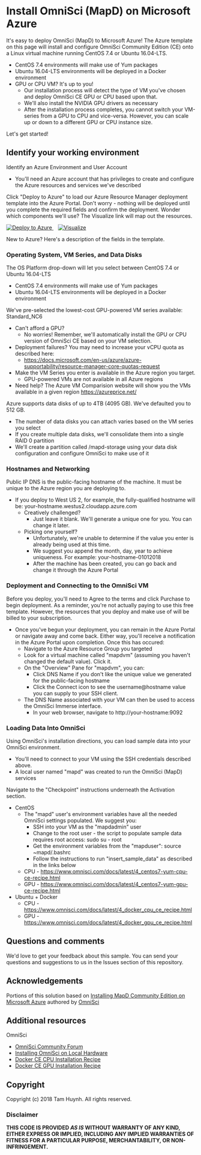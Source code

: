 # Install OmniSci (MapD) on Microsoft Azure 

It's easy to deploy OmniSci (MapD) to Microsoft Azure! The Azure template on this page will install and configure OmniSci Community Edition (CE) onto a Linux virtual machine running CentOS 7.4 or Ubuntu 16.04-LTS. 
* CentOS 7.4 environments will make use of Yum packages 
* Ubuntu 16.04-LTS environments will be deployed in a Docker environment 
* GPU or CPU VM? It's up to you! 
  * Our installation process will detect the type of VM you've chosen and deploy OmniSci CE GPU or CPU based upon that.
  * We'll also install the NVIDIA GPU drivers as necessary 
  * After the installation process completes, you cannot switch your VM-series from a GPU to CPU and vice-versa.  However, you can scale up or down to a different GPU or CPU instance size.

Let's get started! 

## Identify your working environment 
Identify an Azure Environment and User Account 

* You'll need an Azure account that has privileges to create and configure the Azure resources and services we've described 

Click "Deploy to Azure" to load our Azure Resource Manager deployment template into the Azure Portal.  Don't worry - nothing will be deployed until you complete the required fields and confirm the deployment.  Wonder which components we'll use?  The Visualize link will map out the resources.  

<a href="https://portal.azure.com/#create/Microsoft.Template/uri/https%3A%2F%2Fraw.githubusercontent.com%2Ftamhinsf%2FOmniSci4Azure%2Fmaster%2Fazuredeploy.json" target="_blank"> <img alt="Deploy to Azure" src="http://azuredeploy.net/deploybutton.png"/> </a>&nbsp;&nbsp;
<a href="http://armviz.io/#/?load=https%3A%2F%2Fraw.githubusercontent.com%2Ftamhinsf%2FOmniSci4Azure%2Fmaster%2Fazuredeploy.json" target="_blank"> <img alt="Visualize" src="http://armviz.io/visualizebutton.png"/></a> 

New to Azure?  Here's a description of the fields in the template.

### Operating System, VM Series, and Data Disks
The OS Platform drop-down will let you select between CentOS 7.4 or Ubuntu 16.04-LTS
* CentOS 7.4 environments will make use of Yum packages 
* Ubuntu 16.04-LTS environments will be deployed in a Docker environment 

We've pre-selected the lowest-cost GPU-powered VM series available: Standard_NC6 
* Can't afford a GPU?  
  * No worries!  Remember, we'll automatically install the GPU or CPU version of OmniSci CE based on your VM selection.
* Deployment failures?  You may need to increase your vCPU quota as described here: 
  * https://docs.microsoft.com/en-us/azure/azure-supportability/resource-manager-core-quotas-request
* Make the VM Series you enter is available in the Azure region you target. 
  * GPU-powered VMs are not available in all Azure regions 
* Need help? The Azure VM Comparision website will show you the VMs available in a given region https://azureprice.net/ 

Azure supports data disks of up to 4TB (4095 GB). We've defaulted you to 512 GB. 
  * The number of data disks you can attach varies based on the VM series you select 
  * If you create multiple data disks, we'll consolidate them into a single RAID 0 partition 
  * We'll create a partition called /mapd-storage using your data disk configuration and configure OmniSci to make use of it

### Hostnames and Networking
Public IP DNS is the public-facing hostname of the machine. It must be unique to the Azure region you are deploying to. 

  * If you deploy to West US 2, for example, the fully-qualified hostname will be: your-hostname.westus2.cloudapp.azure.com 
    * Creatively challenged? 
      * Just leave it blank. We'll generate a unique one for you. You can change it later. 
    * Picking one yourself? 
      * Unfortunately, we're unable to determine if the value you enter is already being used at this time. 
      * We suggest you append the month, day, year to achieve uniqueness. For example: your-hostname-01012018 
      * After the machine has been created, you can go back and change it through the Azure Portal 
      
### Deployment and Connecting to the OmniSci VM

Before you deploy, you'll need to Agree to the terms and click Purchase to begin deployment. As a reminder, you're not actually paying to use this free template. However, the resources that you deploy and make use of will be billed to your subscription. 

* Once you've begun your deployment, you can remain in the Azure Portal or navigate away and come back. Either way, you'll receive a notification in the Azure Portal upon completion. Once this has occured: 
  * Navigate to the Azure Resource Group you targeted 
  * Look for a virtual machine called "mapdvm" (assuming you haven't changed the default value). Click it. 
  * On the "Overview" Pane for "mapdvm", you can: 
    * Click DNS Name if you don't like the unique value we generated for the public-facing hostname 
    * Click the Connect icon to see the username@hostname value you can supply to your SSH client. 
  * The DNS Name associated with your VM can then be used to access the OmniSci Immerse interface.
    * In your web browser, navigate to http://your-hostname:9092

### Loading Data Into OmniSci

Using OmniSci's installation directions, you can load sample data into your OmniSci environment.  
* You'll need to connect to your VM using the SSH credentials described above.
* A local user named "mapd" was created to run the OmniSci (MapD) services

Navigate to the "Checkpoint" instructions underneath the Activation section.
* CentOS 
  * The "mapd" user's environment variables have all the needed OmniSci settings populated.  We suggest you:
    * SSH into your VM as the "mapdadmin" user
    * Change to the root user - the script to populate sample data requires root access: sudo su - root
    * Get the environment variables from the "mapduser": source ~mapd/.bashrc
    * Follow the instructions to run "insert_sample_data" as described in the links below
  * CPU - https://www.omnisci.com/docs/latest/4_centos7-yum-cpu-ce-recipe.html
  * GPU - https://www.omnisci.com/docs/latest/4_centos7-yum-gpu-ce-recipe.html
* Ubuntu + Docker
  * CPU - https://www.omnisci.com/docs/latest/4_docker_cpu_ce_recipe.html
  * GPU - https://www.omnisci.com/docs/latest/4_docker_gpu_ce_recipe.html


## Questions and comments

We'd love to get your feedback about this sample. You can send your questions and suggestions to us in the Issues section of this repository.

## Acknowledgements

Portions of this solution based on [Installing MapD Community Edition on Microsoft Azure](https://github.com/omnisci/mapd_on_azure) authored by [OmniSci](https://github.com/omnisci)

## Additional resources
OmniSci
* [OmniSci Community Forum](https://community.omnisci.com/)
* [Installing OmniSci on Local Hardware](https://www.omnisci.com/docs/latest/4_installation_recipes.html)
* [Docker CE CPU Installation Recipe](https://www.omnisci.com/docs/latest/4_docker_cpu_ce_recipe.html)
* [Docker CE GPU Installation Recipe](https://www.omnisci.com/docs/latest/4_docker_gpu_ce_recipe.html)


## Copyright

Copyright (c) 2018 Tam Huynh. All rights reserved. 


### Disclaimer ###
**THIS CODE IS PROVIDED *AS IS* WITHOUT WARRANTY OF ANY KIND, EITHER EXPRESS OR IMPLIED, INCLUDING ANY IMPLIED WARRANTIES OF FITNESS FOR A PARTICULAR PURPOSE, MERCHANTABILITY, OR NON-INFRINGEMENT.**
